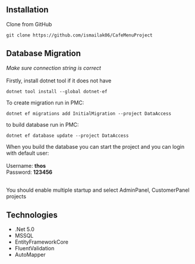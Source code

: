 ## Installation
Clone from GitHub
```git bash
git clone https://github.com/ismailak06/CafeMenuProject
```
## Database Migration
*Make sure connection string is correct*
<br><br>
Firstly, install dotnet tool if it does not have
```git bash
dotnet tool install --global dotnet-ef
```
To create migration run in PMC:
```git bash
dotnet ef migrations add InitialMigration --project DataAccess
```
to build database run in PMC:
```git bash
dotnet ef database update --project DataAccess
```
When you build the database you can start the project and you can login with default user:
<br><br>
Username: <b>thos</b> <br>
Password: <b>123456</b>
<br> <br>

You should enable multiple startup and select AdminPanel, CustomerPanel projects

## Technologies
- .Net 5.0
- MSSQL
- EntityFrameworkCore
- FluentValidation
- AutoMapper

